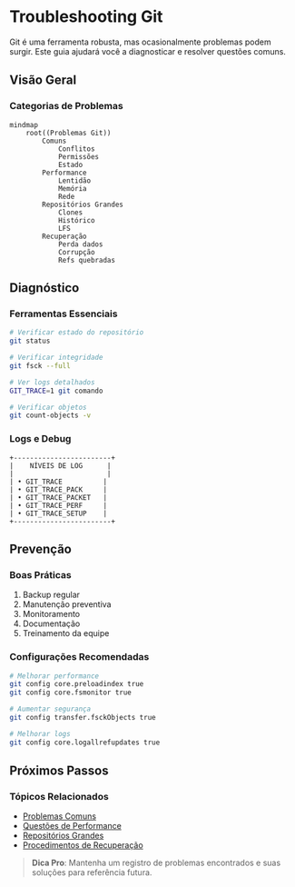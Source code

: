 # Troubleshooting Git

Git é uma ferramenta robusta, mas ocasionalmente problemas podem surgir. Este guia ajudará você a diagnosticar e resolver questões comuns.

## Visão Geral

### Categorias de Problemas
```mermaid
mindmap
    root((Problemas Git))
        Comuns
            Conflitos
            Permissões
            Estado
        Performance
            Lentidão
            Memória
            Rede
        Repositórios Grandes
            Clones
            Histórico
            LFS
        Recuperação
            Perda dados
            Corrupção
            Refs quebradas
```

## Diagnóstico

### Ferramentas Essenciais
```bash
# Verificar estado do repositório
git status

# Verificar integridade
git fsck --full

# Ver logs detalhados
GIT_TRACE=1 git comando

# Verificar objetos
git count-objects -v
```

### Logs e Debug
```ascii
+------------------------+
|    NÍVEIS DE LOG      |
|                       |
| • GIT_TRACE          |
| • GIT_TRACE_PACK     |
| • GIT_TRACE_PACKET   |
| • GIT_TRACE_PERF     |
| • GIT_TRACE_SETUP    |
+------------------------+
```

## Prevenção

### Boas Práticas
1. Backup regular
2. Manutenção preventiva
3. Monitoramento
4. Documentação
5. Treinamento da equipe

### Configurações Recomendadas
```bash
# Melhorar performance
git config core.preloadindex true
git config core.fsmonitor true

# Aumentar segurança
git config transfer.fsckObjects true

# Melhorar logs
git config core.logallrefupdates true
```

## Próximos Passos

### Tópicos Relacionados
- [Problemas Comuns](common-issues.md)
- [Questões de Performance](performance-issues.md)
- [Repositórios Grandes](large-repositories.md)
- [Procedimentos de Recuperação](recovery-procedures.md)

> **Dica Pro**: Mantenha um registro de problemas encontrados e suas soluções para referência futura.